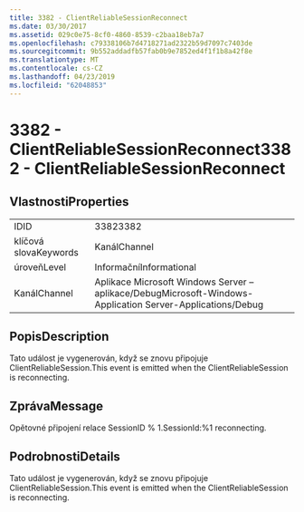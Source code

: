 ```yaml
---
title: 3382 - ClientReliableSessionReconnect
ms.date: 03/30/2017
ms.assetid: 029c0e75-8cf0-4860-8539-c2baa18eb7a7
ms.openlocfilehash: c79338106b7d4718271ad2322b59d7097c7403de
ms.sourcegitcommit: 9b552addadfb57fab0b9e7852ed4f1f1b8a42f8e
ms.translationtype: MT
ms.contentlocale: cs-CZ
ms.lasthandoff: 04/23/2019
ms.locfileid: "62048853"
---
```

# <a name="3382---clientreliablesessionreconnect"></a><span data-ttu-id="a52d1-102">3382 - ClientReliableSessionReconnect</span><span class="sxs-lookup"><span data-stu-id="a52d1-102">3382 - ClientReliableSessionReconnect</span></span>
## <a name="properties"></a><span data-ttu-id="a52d1-103">Vlastnosti</span><span class="sxs-lookup"><span data-stu-id="a52d1-103">Properties</span></span>  
  
|||  
|-|-|  
|<span data-ttu-id="a52d1-104">ID</span><span class="sxs-lookup"><span data-stu-id="a52d1-104">ID</span></span>|<span data-ttu-id="a52d1-105">3382</span><span class="sxs-lookup"><span data-stu-id="a52d1-105">3382</span></span>|  
|<span data-ttu-id="a52d1-106">klíčová slova</span><span class="sxs-lookup"><span data-stu-id="a52d1-106">Keywords</span></span>|<span data-ttu-id="a52d1-107">Kanál</span><span class="sxs-lookup"><span data-stu-id="a52d1-107">Channel</span></span>|  
|<span data-ttu-id="a52d1-108">úroveň</span><span class="sxs-lookup"><span data-stu-id="a52d1-108">Level</span></span>|<span data-ttu-id="a52d1-109">Informační</span><span class="sxs-lookup"><span data-stu-id="a52d1-109">Informational</span></span>|  
|<span data-ttu-id="a52d1-110">Kanál</span><span class="sxs-lookup"><span data-stu-id="a52d1-110">Channel</span></span>|<span data-ttu-id="a52d1-111">Aplikace Microsoft Windows Server – aplikace/Debug</span><span class="sxs-lookup"><span data-stu-id="a52d1-111">Microsoft-Windows-Application Server-Applications/Debug</span></span>|  
  
## <a name="description"></a><span data-ttu-id="a52d1-112">Popis</span><span class="sxs-lookup"><span data-stu-id="a52d1-112">Description</span></span>  
 <span data-ttu-id="a52d1-113">Tato událost je vygenerován, když se znovu připojuje ClientReliableSession.</span><span class="sxs-lookup"><span data-stu-id="a52d1-113">This event is emitted when the ClientReliableSession is reconnecting.</span></span>  
  
## <a name="message"></a><span data-ttu-id="a52d1-114">Zpráva</span><span class="sxs-lookup"><span data-stu-id="a52d1-114">Message</span></span>  
 <span data-ttu-id="a52d1-115">Opětovné připojení relace SessionID % 1.</span><span class="sxs-lookup"><span data-stu-id="a52d1-115">SessionId:%1 reconnecting.</span></span>  
  
## <a name="details"></a><span data-ttu-id="a52d1-116">Podrobnosti</span><span class="sxs-lookup"><span data-stu-id="a52d1-116">Details</span></span>  
 <span data-ttu-id="a52d1-117">Tato událost je vygenerován, když se znovu připojuje ClientReliableSession.</span><span class="sxs-lookup"><span data-stu-id="a52d1-117">This event is emitted when the ClientReliableSession is reconnecting.</span></span>
